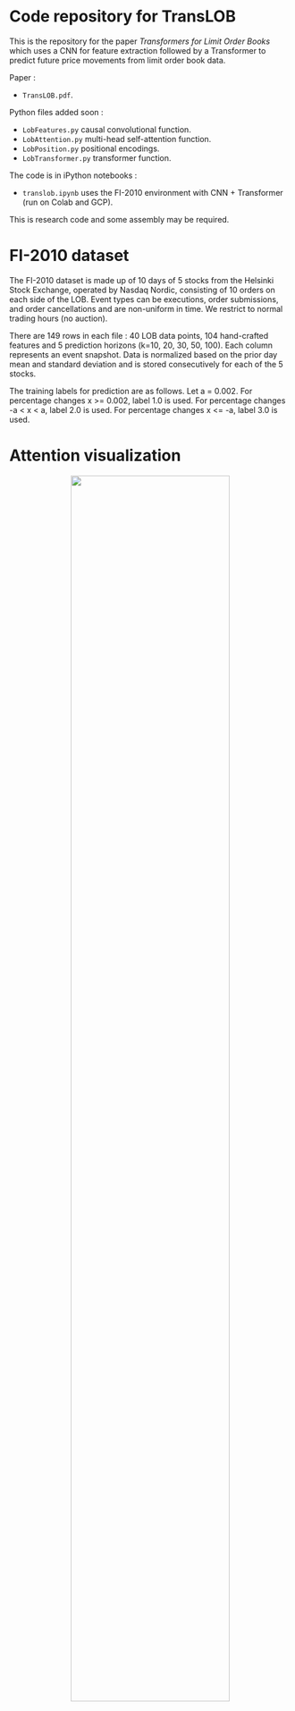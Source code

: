 # Code repository for TransLOB 

This is the repository for the paper _Transformers for Limit Order Books_ which uses a CNN for feature extraction followed by a Transformer to predict future price movements from limit order book data. 

Paper :  

* ``TransLOB.pdf``.

Python files added soon :  

* ``LobFeatures.py`` causal convolutional function.
* ``LobAttention.py`` multi-head self-attention function.
* ``LobPosition.py`` positional encodings.
* ``LobTransformer.py`` transformer function.

The code is in iPython notebooks :

* ``translob.ipynb`` uses the FI-2010 environment with CNN + Transformer (run on Colab and GCP). 

This is research code and some assembly may be required.


# FI-2010 dataset

The FI-2010 dataset is made up of 10 days of 5 stocks from the Helsinki Stock Exchange, operated by Nasdaq Nordic, consisting of 10 orders on each side of the LOB. Event types can be executions, order submissions, and order cancellations and are non-uniform in time. We restrict to normal trading hours (no auction).

There are 149 rows in each file : 40 LOB data points, 104 hand-crafted features and 5 prediction horizons (k=10, 20, 30, 50, 100).
Each column represents an event snapshot. Data is normalized based on the prior day mean and standard deviation and is stored consecutively for each of the 5 stocks. 

The training labels for prediction are as follows. Let a = 0.002. For percentage changes x >= 0.002, label 1.0 is used. For percentage changes -a < x < a, label 2.0 is used. For percentage changes x <= -a, label 3.0 is used.


# Attention visualization

<p align="center">
<img src="https://github.com/jwallbridge/translob/blob/master/figures/conv.pdf" width="75%" height="75%">
</p>
